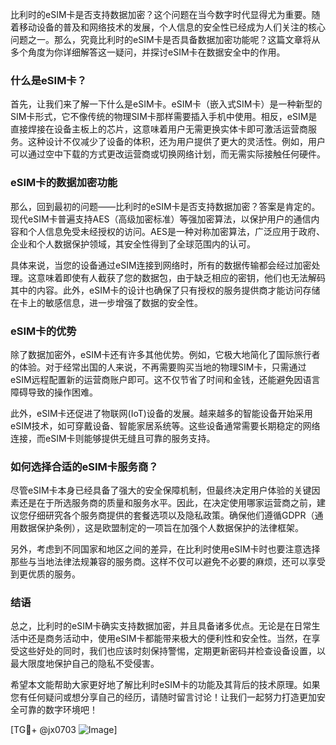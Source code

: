 比利时的eSIM卡是否支持数据加密？这个问题在当今数字时代显得尤为重要。随着移动设备的普及和网络技术的发展，个人信息的安全性已经成为人们关注的核心问题之一。那么，究竟比利时的eSIM卡是否具备数据加密功能呢？这篇文章将从多个角度为你详细解答这一疑问，并探讨eSIM卡在数据安全中的作用。

### 什么是eSIM卡？

首先，让我们来了解一下什么是eSIM卡。eSIM卡（嵌入式SIM卡）是一种新型的SIM卡形式，它不像传统的物理SIM卡那样需要插入手机中使用。相反，eSIM是直接焊接在设备主板上的芯片，这意味着用户无需更换实体卡即可激活运营商服务。这种设计不仅减少了设备的体积，还为用户提供了更大的灵活性。例如，用户可以通过空中下载的方式更改运营商或切换网络计划，而无需实际接触任何硬件。

### eSIM卡的数据加密功能

那么，回到最初的问题——比利时的eSIM卡是否支持数据加密？答案是肯定的。现代eSIM卡普遍支持AES（高级加密标准）等强加密算法，以保护用户的通信内容和个人信息免受未经授权的访问。AES是一种对称加密算法，广泛应用于政府、企业和个人数据保护领域，其安全性得到了全球范围内的认可。

具体来说，当您的设备通过eSIM连接到网络时，所有的数据传输都会经过加密处理。这意味着即使有人截获了您的数据包，由于缺乏相应的密钥，他们也无法解码其中的内容。此外，eSIM卡的设计也确保了只有授权的服务提供商才能访问存储在卡上的敏感信息，进一步增强了数据的安全性。

### eSIM卡的优势

除了数据加密外，eSIM卡还有许多其他优势。例如，它极大地简化了国际旅行者的体验。对于经常出国的人来说，不再需要购买当地的物理SIM卡，只需通过eSIM远程配置新的运营商账户即可。这不仅节省了时间和金钱，还能避免因语言障碍导致的操作困难。

此外，eSIM卡还促进了物联网(IoT)设备的发展。越来越多的智能设备开始采用eSIM技术，如可穿戴设备、智能家居系统等。这些设备通常需要长期稳定的网络连接，而eSIM卡则能够提供无缝且可靠的服务支持。

### 如何选择合适的eSIM卡服务商？

尽管eSIM卡本身已经具备了强大的安全保障机制，但最终决定用户体验的关键因素还是在于所选服务商的质量和服务水平。因此，在决定使用哪家运营商之前，建议您仔细研究各个服务商提供的套餐选项以及隐私政策。确保他们遵循GDPR（通用数据保护条例），这是欧盟制定的一项旨在加强个人数据保护的法律框架。

另外，考虑到不同国家和地区之间的差异，在比利时使用eSIM卡时也要注意选择那些与当地法律法规兼容的服务商。这样不仅可以避免不必要的麻烦，还可以享受到更优质的服务。

### 结语

总之，比利时的eSIM卡确实支持数据加密，并且具备诸多优点。无论是在日常生活中还是商务活动中，使用eSIM卡都能带来极大的便利性和安全性。当然，在享受这些好处的同时，我们也应该时刻保持警惕，定期更新密码并检查设备设置，以最大限度地保护自己的隐私不受侵害。

希望本文能帮助大家更好地了解比利时eSIM卡的功能及其背后的技术原理。如果您有任何疑问或想分享自己的经历，请随时留言讨论！让我们一起努力打造更加安全可靠的数字环境吧！

[TG💪+ @jx0703 ![Image](https://github.com/user-attachments/assets/dbca1d08-cadb-493c-b0ec-ad6f7a83f270)]